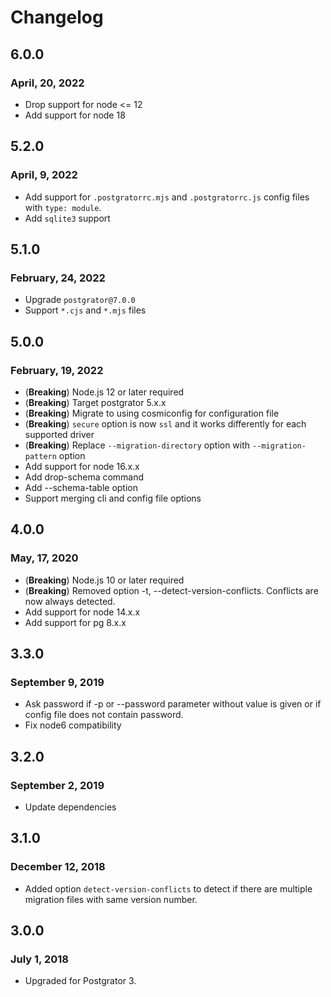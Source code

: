 # Changelog

## 6.0.0
### April, 20, 2022
* Drop support for node <= 12
* Add support for node 18

## 5.2.0
### April, 9, 2022
* Add support for `.postgratorrc.mjs` and `.postgratorrc.js` config files with `type: module`.
* Add `sqlite3` support

## 5.1.0
### February, 24, 2022
* Upgrade `postgrator@7.0.0`
* Support `*.cjs` and `*.mjs` files

## 5.0.0
### February, 19, 2022
* (**Breaking**) Node.js 12 or later required
* (**Breaking**) Target postgrator 5.x.x
* (**Breaking**) Migrate to using cosmiconfig for configuration file
* (**Breaking**) `secure` option is now `ssl` and it works differently for each supported driver
* (**Breaking**) Replace `--migration-directory` option with `--migration-pattern` option
* Add support for node 16.x.x
* Add drop-schema command
* Add --schema-table option
* Support merging cli and config file options

## 4.0.0
### May, 17, 2020
* (**Breaking**) Node.js 10 or later required
* (**Breaking**) Removed option -t, --detect-version-conflicts. Conflicts are now always detected.
* Add support for node 14.x.x
* Add support for pg 8.x.x

## 3.3.0
### September 9, 2019
* Ask password if -p or --password parameter without value is given or if config file does not contain password.
* Fix node6 compatibility

## 3.2.0
### September 2, 2019
* Update dependencies

## 3.1.0
### December 12, 2018
* Added option `detect-version-conflicts` to detect if there are multiple migration files with same version number.

## 3.0.0
### July 1, 2018
* Upgraded for Postgrator 3.
